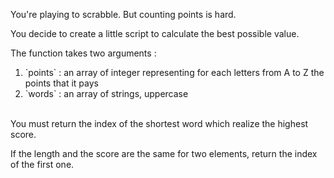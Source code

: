 You're playing to scrabble.
But counting points is hard.

You decide to create a little script to calculate the best possible value.

The function takes two arguments :<br/>
<ol>
  <li>`points` : an array of integer representing for each letters from A to Z  the points that it pays</li>
  <li>`words` : an array of strings, uppercase </li>
</ol>
<br/>
You must return the index of the shortest word which realize the highest score.

If the length and the score are the same for two elements, return the index of the first one.